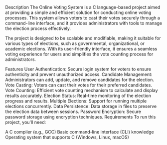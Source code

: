 Description
The Online Voting System is a C language-based project aimed at providing a simple and efficient solution for conducting online voting processes. This system allows voters to cast their votes securely through a command-line interface, and it provides administrators with tools to manage the election process effectively.

The project is designed to be scalable and modifiable, making it suitable for various types of elections, such as governmental, organizational, or academic elections. With its user-friendly interface, it ensures a seamless voting experience for users and simplifies the vote counting process for administrators.

Features
User Authentication: Secure login system for voters to ensure authenticity and prevent unauthorized access.
Candidate Management: Administrators can add, update, and remove candidates for the election.
Vote Casting: Voters can cast their votes for their preferred candidates.
Vote Counting: Efficient vote counting mechanism to calculate and display results accurately.
Election Status: Real-time monitoring of the election progress and results.
Multiple Elections: Support for running multiple elections concurrently.
Data Persistence: Data storage in files to preserve the election data between sessions.
Password Encryption: Secure password storage using encryption techniques.
Requirements
To run this project, you'll need:

A C compiler (e.g., GCC)
Basic command-line interface (CLI) knowledge
Operating system that supports C (Windows, Linux, macOS)
